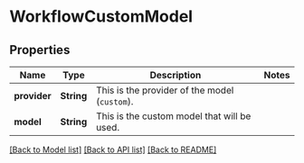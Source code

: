 # WorkflowCustomModel

## Properties

Name | Type | Description | Notes
------------ | ------------- | ------------- | -------------
**provider** | **String** | This is the provider of the model (`custom`). | 
**model** | **String** | This is the custom model that will be used. | 

[[Back to Model list]](../README.md#documentation-for-models) [[Back to API list]](../README.md#documentation-for-api-endpoints) [[Back to README]](../README.md)


